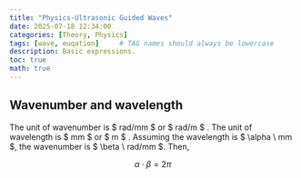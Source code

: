 ```yaml
---
title: "Physics-Ultrasonic Guided Waves"
date: 2025-07-18 12:34:00
categories: [Theory, Physics]
tags: [wave, euqation]     # TAG names should always be lowercase
description: Basic expressions.
toc: true
math: true
---
```


## Wavenumber and wavelength

The unit of wavenumber is $ rad/mm $ or $ rad/m $ . The unit of wavelength is $ mm $ or $ m $ . Assuming the wavelength is $ \alpha \ mm $, the wavenumber is $ \beta \ rad/mm $. Then,

$$ 
\alpha \cdot \beta = 2\pi
$$



